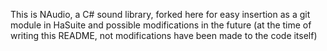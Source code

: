 This is NAudio, a C# sound library, forked here for easy insertion as a git module in HaSuite and possible modifications in the future (at the time of writing this README, not modifications have been made to the code itself)